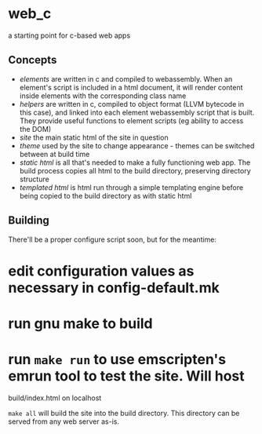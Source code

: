 # web_c
a starting point for c-based web apps

## Concepts

* *elements* are written in c and compiled to webassembly. When an element's
script is included in a html document, it will render content inside elements
with the corresponding class name
* *helpers* are written in c, compiled to object format (LLVM bytecode in this
case), and linked into each element webassembly script that is built. They
provide useful functions to element scripts (eg ability to access the DOM)
* *site* the main static html of the site in question
* *theme* used by the site to change appearance - themes can be switched
between at build time
* *static html* is all that's needed to make a fully functioning web app.
The build process copies all html to the build directory, preserving directory
structure
* *templated html* is html run through a simple templating engine before
being copied to the build directory as with static html

## Building

There'll be a proper configure script soon, but for the meantime:

# edit configuration values as necessary in config-default.mk
# run gnu make to build
# run `make run` to use emscripten's emrun tool to test the site. Will host
 build/index.html on localhost

`make all` will build the site into the build directory. This directory can be
served from any web server as-is.

